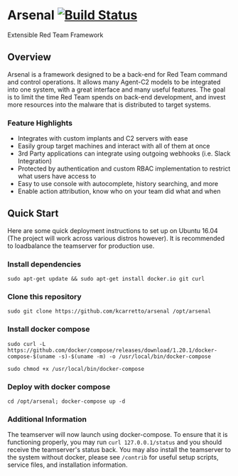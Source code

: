 # Arsenal [![Build Status](https://travis-ci.org/KCarretto/Arsenal.svg?branch=master)](https://travis-ci.org/KCarretto/Arsenal)
Extensible Red Team Framework

## Overview
Arsenal is a framework designed to be a back-end for Red Team command and control operations. It allows many Agent-C2 models to be integrated into one system, with a great interface and many useful features. The goal is to limit the time Red Team spends on back-end development, and invest more resources into the malware that is distributed to target systems.  

### Feature Highlights
* Integrates with custom implants and C2 servers with ease
* Easily group target machines and interact with all of them at once
* 3rd Party applications can integrate using outgoing webhooks (i.e. Slack Integration)
* Protected by authentication and custom RBAC implementation to restrict what users have access to
* Easy to use console with autocomplete, history searching, and more
* Enable action attribution, know who on your team did what and when

## Quick Start
Here are some quick deployment instructions to set up on Ubuntu 16.04 (The project will work across various distros however). It is recommended to loadbalance the teamserver for production use.

### Install dependencies
`sudo apt-get update && sudo apt-get install docker.io git curl`

### Clone this repository
`sudo git clone https://github.com/kcarretto/arsenal /opt/arsenal`

### Install docker compose

`sudo curl -L https://github.com/docker/compose/releases/download/1.20.1/docker-compose-$(uname -s)-$(uname -m) -o /usr/local/bin/docker-compose`

`sudo chmod +x /usr/local/bin/docker-compose`

### Deploy with docker compose
`cd /opt/arsenal; docker-compose up -d`

### Additional Information
The teamserver will now launch using docker-compose. To ensure that it is functioning properly, you may run `curl 127.0.0.1/status` and you should receive the teamserver's status back. You may also install the teamserver to the system without docker, please see `/contrib` for useful setup scripts, service files, and installation information.
